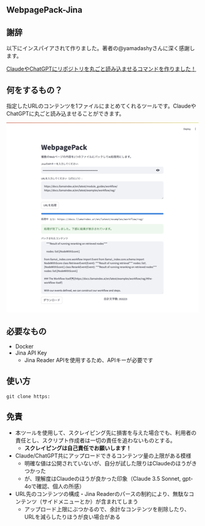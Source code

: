 ## WebpagePack-Jina

## 謝辞

以下にインスパイアされて作りました。著者の@yamadashyさんに深く感謝します。

[ClaudeやChatGPTにリポジトリを丸ごと読み込ませるコマンドを作りました！](https://qiita.com/yamadashy/items/d150576759b84ea36274)

## 何をするもの？

指定したURLのコンテンツを1ファイルにまとめてくれるツールです。ClaudeやChatGPTに丸ごと読み込ませることができます。

![](./public/streamlit.png)

## 必要なもの

- Docker
- Jina API Key
  - Jina Reader APIを使用するため、APIキーが必要です

## 使い方

```
git clone https:
```

## 免責

- 本ツールを使用して、スクレイピング先に損害を与えた場合でも、利用者の責任とし、スクリプト作成者は一切の責任を追わないものとする。
  - **スクレイピングは自己責任でお願いします！**
- Claude/ChatGPT共にアップロードできるコンテンツ量の上限がある模様
  - 明確な値は公開されていないが、自分が試した限りはClaudeのほうがきつかった
  - が、理解度はClaudeのほうが良かった印象（Claude 3.5 Sonnet, gpt-4oで確認、個人の所感）
- URL先のコンテンツの構成・Jina Readerのパースの制約により、無駄なコンテンツ（サイドメニューとか）が含まれてしまう
  - アップロード上限にぶつかるので、余計なコンテンツを削除したり、URLを減らしたりほうが良い場合がある
